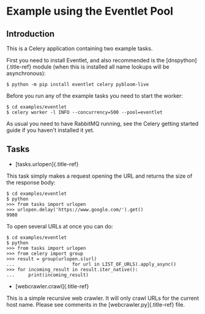 # Example using the Eventlet Pool

## Introduction

This is a Celery application containing two example tasks.

First you need to install Eventlet, and also recommended is the
[dnspython]{.title-ref} module (when this is installed all name lookups
will be asynchronous):

    $ python -m pip install eventlet celery pybloom-live

Before you run any of the example tasks you need to start the worker:

    $ cd examples/eventlet
    $ celery worker -l INFO --concurrency=500 --pool=eventlet

As usual you need to have RabbitMQ running, see the Celery getting
started guide if you haven\'t installed it yet.

## Tasks

-   [tasks.urlopen]{.title-ref}

This task simply makes a request opening the URL and returns the size of
the response body:

    $ cd examples/eventlet
    $ python
    >>> from tasks import urlopen
    >>> urlopen.delay('https://www.google.com/').get()
    9980

To open several URLs at once you can do:

    $ cd examples/eventlet
    $ python
    >>> from tasks import urlopen
    >>> from celery import group
    >>> result = group(urlopen.s(url)
    ...                     for url in LIST_OF_URLS).apply_async()
    >>> for incoming_result in result.iter_native():
    ...     print(incoming_result)

-   [webcrawler.crawl]{.title-ref}

This is a simple recursive web crawler. It will only crawl URLs for the
current host name. Please see comments in the
[webcrawler.py]{.title-ref} file.
